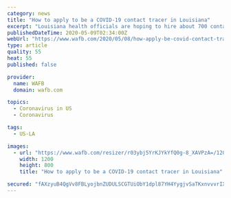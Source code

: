 ```yaml
---
category: news
title: "How to apply to be a COVID-19 contact tracer in Louisiana"
excerpt: "Louisiana health officials are hoping to hire about 700 contact tracers to help identify people who may have been exposed to COVID-19."
publishedDateTime: 2020-05-09T02:34:00Z
webUrl: "https://www.wafb.com/2020/05/08/how-apply-be-covid-contact-tracer-louisiana/"
type: article
quality: 55
heat: 55
published: false

provider:
  name: WAFB
  domain: wafb.com

topics:
  - Coronavirus in US
  - Coronavirus

tags:
  - US-LA

images:
  - url: "https://www.wafb.com/resizer/r03ybj5YrKJYkYfQ0g-8_XAVPzA=/1200x0/arc-anglerfish-arc2-prod-raycom.s3.amazonaws.com/public/WC6QI77TTZH6XGLGZ5DWSRQGNA.jpg"
    width: 1200
    height: 800
    title: "How to apply to be a COVID-19 contact tracer in Louisiana"

secured: "fAXzyuB4QgVv8FBLyojbnZUDULSCGTUiObY1dpl87YH4YygjvSaTKxnvvvrIXf6ZNexsh1s4KkdvVUF8Kl6jVUvgCRpMaOxJPDHIVWMHxhfYtJlCbg2ZcOvfSCMkBYJBgQxYjVsUThtaEID4rmRF36TXXUp9urjdvzZgMla07zjAsEitKrPrK16bEPmm0zIBLhhBUN8d2hlCUUP0eqH5JNIfVKAoolwkNDHL6hd52teFGYq+aj0D6tbJPxr0ikzezQcv/wKHYsFNaPyPTg7xSFJtO9KBZwwVF+9SchN4JeeP5Dczla7UFWGgnJa4eDWQ;JkvE6iUk3gCKN5aXXyEy2g=="
---
```


